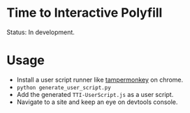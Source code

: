 Time to Interactive Polyfill
============================

Status: In development.

# Usage

- Install a user script runner like [tampermonkey](https://chrome.google.com/webstore/detail/tampermonkey/dhdgffkkebhmkfjojejmpbldmpobfkfo?hl=en) on chrome.
- `python generate_user_script.py`
- Add the generated `TTI-UserScript.js` as a user script.
- Navigate to a site and keep an eye on devtools console.
